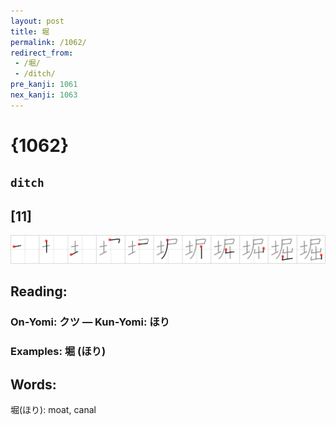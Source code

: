 ```yaml
---
layout: post
title: 堀
permalink: /1062/
redirect_from:
 - /堀/
 - /ditch/
pre_kanji: 1061
nex_kanji: 1063
---
```


# {1062}

## `ditch`

## [11]

<div class="stroke"><img src="../images/E5A080.png" /></div>

## Reading:

### On-Yomi: クツ &mdash; Kun-Yomi: ほり

### Examples: 堀 (ほり)

## Words:

堀(ほり): moat, canal
